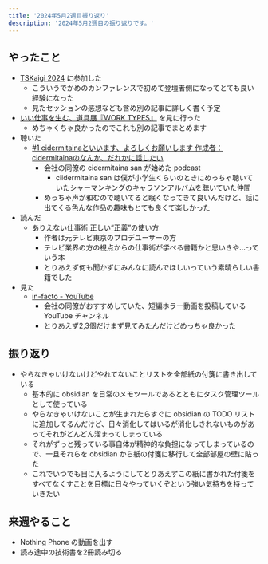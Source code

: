 ```yaml
---
title: '2024年5月2週目振り返り'
description: '2024年5月2週目の振り返りです。'
---
```


## やったこと

- [TSKaigi 2024](https://tskaigi.org/) に参加した
  - こういうでかめのカンファレンスで初めて登壇者側になってとても良い経験になった
  - 見たセッションの感想なども含め別の記事に詳しく書く予定
- [いい仕事を生む、道具展『WORK TYPES』](https://prtimes.jp/main/html/rd/p/000000027.000090299.html) を見に行った
  - めちゃくちゃ良かったのでこれも別の記事でまとめます
- 聴いた
  - [#1 cidermitainaといいます、よろしくお願いします 作成者：cidermitainaのなんか、だれかに話したい](https://podcasters.spotify.com/pod/show/cidermitaina/episodes/1-cidermitaina-e2ja6eu)
    - 会社の同僚の cidermitaina san が始めた podcast
      - ciidermitaina san は僕が小学生くらいのときにめっちゃ聴いていたシャーマンキングのキャラソンアルバムを聴いていた仲間
    - めっちゃ声が和むので聴いてると眠くなってきて良いんだけど、話に出てくる色んな作品の趣味もとても良くて楽しかった
- 読んだ
  - [ありえない仕事術 正しい“正義”の使い方](https://www.amazon.co.jp/dp/4198657432)
    - 作者は元テレビ東京のプロデユーサーの方
    - テレビ業界の方の視点からの仕事術が学べる書籍かと思いきや…っていう本
    - とりあえず何も聞かずにみんなに読んでほしいっていう素晴らしい書籍でした
- 見た
  - [in-facto - YouTube](https://www.youtube.com/@in-facto)
    - 会社の同僚がおすすめしていた、短編ホラー動画を投稿している YouTube チャンネル
    - とりあえず2,3個だけまず見てみたんだけどめっちゃ良かった

## 振り返り

- やらなきゃいけないけどやれてないことリストを全部紙の付箋に書き出している
  - 基本的に obsidian を日常のメモツールであるとともにタスク管理ツールとして使っている
  - やらなきゃいけないことが生まれたらすぐに obsidian の TODO リストに追加してるんだけど、日々消化してはいるが消化しきれないものがあってそれがどんどん溜まってしまっている
  - それがずっと残っている事自体が精神的な負担になってしまっているので、一旦それらを obsidian から紙の付箋に移行して全部部屋の壁に貼った
  - これでいつでも目に入るようにしてとりあえずこの紙に書かれた付箋をすべてなくすことを目標に日々やっていくぞという強い気持ちを持っていきたい

## 来週やること

- Nothing Phone の動画を出す
- 読み途中の技術書を2冊読み切る
